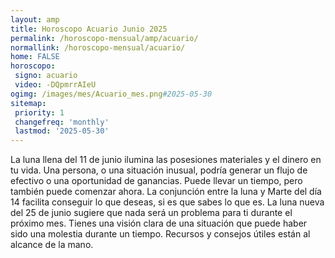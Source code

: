 ```yaml
---
layout: amp
title: Horoscopo Acuario Junio 2025 
permalink: /horoscopo-mensual/amp/acuario/
normallink: /horoscopo-mensual/acuario/
home: FALSE
horoscopo:
 signo: acuario
 video: -DQpmrrAIeU
ogimg: /images/mes/Acuario_mes.png#2025-05-30
sitemap:
 priority: 1
 changefreq: 'monthly'
 lastmod: '2025-05-30'
---
```



La luna llena del 11 de junio ilumina las posesiones materiales y el dinero en tu vida. Una persona, o una situación inusual, podría generar un flujo de efectivo o una oportunidad de ganancias. Puede llevar un tiempo, pero también puede comenzar ahora. La conjunción entre la luna y Marte del día 14 facilita conseguir lo que deseas, si es que sabes lo que es. La luna nueva del 25 de junio sugiere que nada será un problema para ti durante el próximo mes. Tienes una visión clara de una situación que puede haber sido una molestia durante un tiempo. Recursos y consejos útiles están al alcance de la mano. 